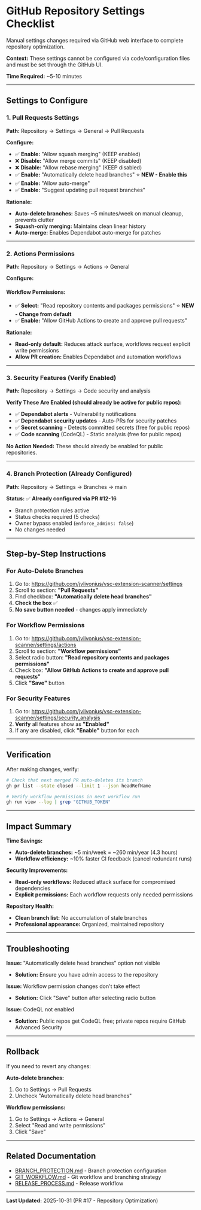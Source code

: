 # GitHub Repository Settings Checklist

Manual settings changes required via GitHub web interface to complete repository optimization.

**Context:** These settings cannot be configured via code/configuration files and must be set through the GitHub UI.

**Time Required:** ~5-10 minutes

---

## Settings to Configure

### 1. Pull Requests Settings

**Path:** Repository → Settings → General → Pull Requests

**Configure:**
- ✅ **Enable:** "Allow squash merging" (KEEP enabled)
- ❌ **Disable:** "Allow merge commits" (KEEP disabled)
- ❌ **Disable:** "Allow rebase merging" (KEEP disabled)
- ✅ **Enable:** "Automatically delete head branches" ⭐ **NEW - Enable this**
- ✅ **Enable:** "Allow auto-merge"
- ✅ **Enable:** "Suggest updating pull request branches"

**Rationale:**
- **Auto-delete branches:** Saves ~5 minutes/week on manual cleanup, prevents clutter
- **Squash-only merging:** Maintains clean linear history
- **Auto-merge:** Enables Dependabot auto-merge for patches

---

### 2. Actions Permissions

**Path:** Repository → Settings → Actions → General

**Configure:**

#### Workflow Permissions:
- ✅ **Select:** "Read repository contents and packages permissions" ⭐ **NEW - Change from default**
- ✅ **Enable:** "Allow GitHub Actions to create and approve pull requests"

**Rationale:**
- **Read-only default:** Reduces attack surface, workflows request explicit write permissions
- **Allow PR creation:** Enables Dependabot and automation workflows

---

### 3. Security Features (Verify Enabled)

**Path:** Repository → Settings → Code security and analysis

**Verify These Are Enabled (should already be active for public repos):**
- ✅ **Dependabot alerts** - Vulnerability notifications
- ✅ **Dependabot security updates** - Auto-PRs for security patches
- ✅ **Secret scanning** - Detects committed secrets (free for public repos)
- ✅ **Code scanning** (CodeQL) - Static analysis (free for public repos)

**No Action Needed:** These should already be enabled for public repositories.

---

### 4. Branch Protection (Already Configured)

**Path:** Repository → Settings → Branches → main

**Status:** ✅ **Already configured via PR #12-16**
- Branch protection rules active
- Status checks required (5 checks)
- Owner bypass enabled (`enforce_admins: false`)
- No changes needed

---

## Step-by-Step Instructions

### For Auto-Delete Branches

1. Go to: https://github.com/jvlivonius/vsc-extension-scanner/settings
2. Scroll to section: **"Pull Requests"**
3. Find checkbox: **"Automatically delete head branches"**
4. **Check the box** ✅
5. **No save button needed** - changes apply immediately

### For Workflow Permissions

1. Go to: https://github.com/jvlivonius/vsc-extension-scanner/settings/actions
2. Scroll to section: **"Workflow permissions"**
3. Select radio button: **"Read repository contents and packages permissions"**
4. Check box: **"Allow GitHub Actions to create and approve pull requests"**
5. Click **"Save"** button

### For Security Features

1. Go to: https://github.com/jvlivonius/vsc-extension-scanner/settings/security_analysis
2. **Verify** all features show as **"Enabled"**
3. If any are disabled, click **"Enable"** button for each

---

## Verification

After making changes, verify:

```bash
# Check that next merged PR auto-deletes its branch
gh pr list --state closed --limit 1 --json headRefName

# Verify workflow permissions in next workflow run
gh run view --log | grep "GITHUB_TOKEN"
```

---

## Impact Summary

**Time Savings:**
- **Auto-delete branches:** ~5 min/week = ~260 min/year (4.3 hours)
- **Workflow efficiency:** ~10% faster CI feedback (cancel redundant runs)

**Security Improvements:**
- **Read-only workflows:** Reduced attack surface for compromised dependencies
- **Explicit permissions:** Each workflow requests only needed permissions

**Repository Health:**
- **Clean branch list:** No accumulation of stale branches
- **Professional appearance:** Organized, maintained repository

---

## Troubleshooting

**Issue:** "Automatically delete head branches" option not visible
- **Solution:** Ensure you have admin access to the repository

**Issue:** Workflow permission changes don't take effect
- **Solution:** Click "Save" button after selecting radio button

**Issue:** CodeQL not enabled
- **Solution:** Public repos get CodeQL free; private repos require GitHub Advanced Security

---

## Rollback

If you need to revert any changes:

**Auto-delete branches:**
1. Go to Settings → Pull Requests
2. Uncheck "Automatically delete head branches"

**Workflow permissions:**
1. Go to Settings → Actions → General
2. Select "Read and write permissions"
3. Click "Save"

---

## Related Documentation

- [BRANCH_PROTECTION.md](BRANCH_PROTECTION.md) - Branch protection configuration
- [GIT_WORKFLOW.md](GIT_WORKFLOW.md) - Git workflow and branching strategy
- [RELEASE_PROCESS.md](RELEASE_PROCESS.md) - Release workflow

---

**Last Updated:** 2025-10-31 (PR #17 - Repository Optimization)
